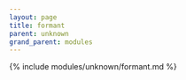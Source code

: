 ```yaml
---
layout: page
title: formant
parent: unknown
grand_parent: modules
---
```


{% include modules/unknown/formant.md %}
